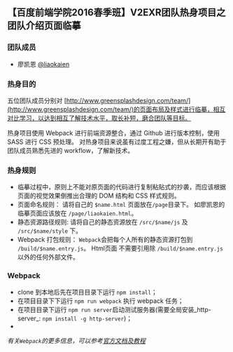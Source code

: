 ## 【百度前端学院2016春季班】V2EXR团队热身项目之团队介绍页面临摹

### 团队成员
- 廖凯恩 [@liaokaien](https://github.com/liaokaien)

### 热身目的
五位团队成员分别对 [http://www.greensplashdesign.com/team/](http://www.greensplashdesign.com/team/)的页面布局及样式进行临摹，相互对比学习，以达到相互了解技术水平，取长补短，磨合团队等目标。 

热身项目使用 Webpack 进行前端资源整合，通过 Github 进行版本控制，使用 SASS 进行 CSS 预处理。 对热身项目来说虽有过度工程之嫌，但从长期开有助于团队成员熟悉先进的 workflow，了解新技术。

### 热身规则
- 临摹过程中，原则上不能对原页面的代码进行复制粘贴式的抄袭，而应该根据页面的视觉效果倒推出合理的 DOM 结构和 CSS 样式规则。
- 页面命名规则： 请将自己的 `$name.html` 页面放在`/page`目录下。 如廖凯恩的临摹页面应该放在 `/page/liaokaien.html`。
- 静态资源路径规则: 请将自己的静态资源放在 `/src/$name/js` 及 `/src/$name/style` 下。
- Webpack 打包规则： `Webpack`会把每个人所有的静态资源打包到 `/build/$name.entry.js`。  Html页面 不需要引用除 `/build/$name.entry.js` 以外的任何外部文件。

### Webpack
- clone 到本地后先在项目目录下运行 `npm install`；
- 在项目目录下下运行 `npm run webpack` 执行 webpack 任务；
- 在项目目录下运行 `npm run server`启动测试服务器(需要全局安装_http-server_: `npm install -g http-server`)；
- 

_有关`Webpack`的更多信息，可以参考[官方文档及教程](http://webpack.github.io/docs/tutorials/getting-started/)_
